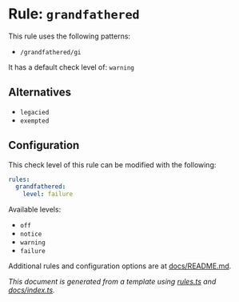 # Rule: `grandfathered`

This rule uses the following patterns: 
* `/grandfathered/gi`

It has a default check level of: `warning`

## Alternatives
* `legacied`
* `exempted`

## Configuration

This check level of this rule can be modified with the following:

```yml
rules:
  grandfathered:
    level: failure
```

Available levels: 

* `off`
* `notice`
* `warning`
* `failure`

Additional rules and configuration options are at [docs/README.md](../README.md).

_This document is generated from a template using [rules.ts](https://github.com/jpoehnelt/in-solidarity-bot/blob/main/src/rules.ts) and [docs/index.ts](https://github.com/jpoehnelt/in-solidarity-bot/blob/main/docs/index.ts)._
